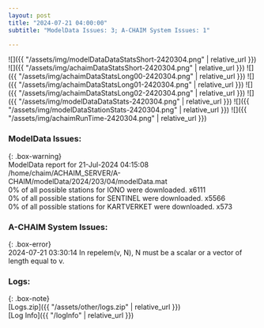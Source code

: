 ```yaml
---
layout: post
title: "2024-07-21 04:00:00"
subtitle: "ModelData Issues: 3; A-CHAIM System Issues: 1"

---
```


![]({{ "/assets/img/modelDataDataStatsShort-2420304.png" | relative_url }})
![]({{ "/assets/img/achaimDataStatsShort-2420304.png" | relative_url }})
![]({{ "/assets/img/achaimDataStatsLong00-2420304.png" | relative_url }})
![]({{ "/assets/img/achaimDataStatsLong01-2420304.png" | relative_url }})
![]({{ "/assets/img/achaimDataStatsLong02-2420304.png" | relative_url }})
![]({{ "/assets/img/modelDataDataStats-2420304.png" | relative_url }})
![]({{ "/assets/img/modelDataStationStats-2420304.png" | relative_url }})
![]({{ "/assets/img/achaimRunTime-2420304.png" | relative_url }})


### ModelData Issues:  
  
{: .box-warning}  
 ModelData report for 21-Jul-2024 04:15:08   
 /home/chaim/ACHAIM_SERVER/A-CHAIM/modelData/2024/203/04/modelData.mat   
 0% of all possible stations for IONO were downloaded. x6111   
 0% of all possible stations for SENTINEL were downloaded. x5566   
 0% of all possible stations for KARTVERKET were downloaded. x573   
  
### A-CHAIM System Issues:  
  
{: .box-error}  
2024-07-21 03:30:14 In repelem(v, N), N must be a scalar or a vector of length equal to v.  

### Logs:  
  
{: .box-note}  
[Logs.zip]({{ "/assets/other/logs.zip" | relative_url }})  
[Log Info]({{ "/logInfo" | relative_url }})  
